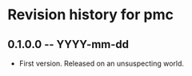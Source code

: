 # Revision history for pmc

## 0.1.0.0 -- YYYY-mm-dd

* First version. Released on an unsuspecting world.
